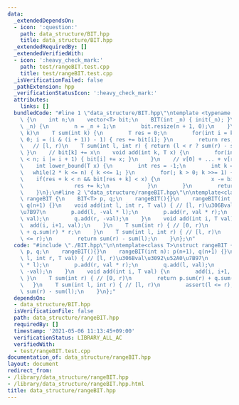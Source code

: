 ```yaml
---
data:
  _extendedDependsOn:
  - icon: ':question:'
    path: data_structure/BIT.hpp
    title: data_structure/BIT.hpp
  _extendedRequiredBy: []
  _extendedVerifiedWith:
  - icon: ':heavy_check_mark:'
    path: test/rangeBIT.test.cpp
    title: test/rangeBIT.test.cpp
  _isVerificationFailed: false
  _pathExtension: hpp
  _verificationStatusIcon: ':heavy_check_mark:'
  attributes:
    links: []
  bundledCode: "#line 1 \"data_structure/BIT.hpp\"\ntemplate <typename T> struct BIT\
    \ {\n    int n;\n    vector<T> bit;\n    BIT(int _n) { init(_n); }\n    void init(int\
    \ _n) {\n        n = _n + 1;\n        bit.resize(n + 1, 0);\n    }\n    // [0,\
    \ k)\n    T sum(int k) {\n        T res = 0;\n        for(int i = k - 1; i >=\
    \ 0; i = (i & (i + 1)) - 1) { res += bit[i]; }\n        return res;\n    }\n \
    \   // [l, r)\n    T sum(int l, int r) { return (l < r ? sum(r) - sum(l) : 0);\
    \ }\n    // bit[k] += x\n    void add(int k, T x) {\n        for(int i = k; i\
    \ < n; i |= i + 1) { bit[i] += x; }\n    }\n    // v[0] + ... + v[res] >= x\n\
    \    int lower_bound(T x) {\n        int res = -1;\n        int k = 1;\n     \
    \   while(2 * k <= n) { k <<= 1; }\n        for(; k > 0; k >>= 1) {\n        \
    \    if(res + k < n && bit[res + k] < x) {\n                x -= bit[res + k];\n\
    \                res += k;\n            }\n        }\n        return res + 1;\n\
    \    }\n};\n#line 2 \"data_structure/rangeBIT.hpp\"\n\ntemplate<class T>\nstruct\
    \ rangeBIT {\n    BIT<T> p, q;\n    rangeBIT(){}\n    rangeBIT(int n): p(n+1),\
    \ q(n+1) {}\n    void add(int l, int r, T val) { // [l, r)\u306Bval\u3092\u52A0\
    \u7B97\n        p.add(l, -val * l);\n        p.add(r, val * r);\n        q.add(l,\
    \ val);\n        q.add(r, -val);\n    }\n    void add(int i, T val) {\n      \
    \  add(i, i+1, val);\n    }\n    T sum(int r) { // [0, r)\n        return p.sum(r)\
    \ + q.sum(r) * r;\n    }\n    T sum(int l, int r) { // [l, r)\n        assert(l\
    \ <= r);\n        return sum(r) - sum(l);\n    }\n};\n"
  code: "#include \"./BIT.hpp\"\n\ntemplate<class T>\nstruct rangeBIT {\n    BIT<T>\
    \ p, q;\n    rangeBIT(){}\n    rangeBIT(int n): p(n+1), q(n+1) {}\n    void add(int\
    \ l, int r, T val) { // [l, r)\u306Bval\u3092\u52A0\u7B97\n        p.add(l, -val\
    \ * l);\n        p.add(r, val * r);\n        q.add(l, val);\n        q.add(r,\
    \ -val);\n    }\n    void add(int i, T val) {\n        add(i, i+1, val);\n   \
    \ }\n    T sum(int r) { // [0, r)\n        return p.sum(r) + q.sum(r) * r;\n \
    \   }\n    T sum(int l, int r) { // [l, r)\n        assert(l <= r);\n        return\
    \ sum(r) - sum(l);\n    }\n};"
  dependsOn:
  - data_structure/BIT.hpp
  isVerificationFile: false
  path: data_structure/rangeBIT.hpp
  requiredBy: []
  timestamp: '2021-05-06 11:13:45+09:00'
  verificationStatus: LIBRARY_ALL_AC
  verifiedWith:
  - test/rangeBIT.test.cpp
documentation_of: data_structure/rangeBIT.hpp
layout: document
redirect_from:
- /library/data_structure/rangeBIT.hpp
- /library/data_structure/rangeBIT.hpp.html
title: data_structure/rangeBIT.hpp
---
```

